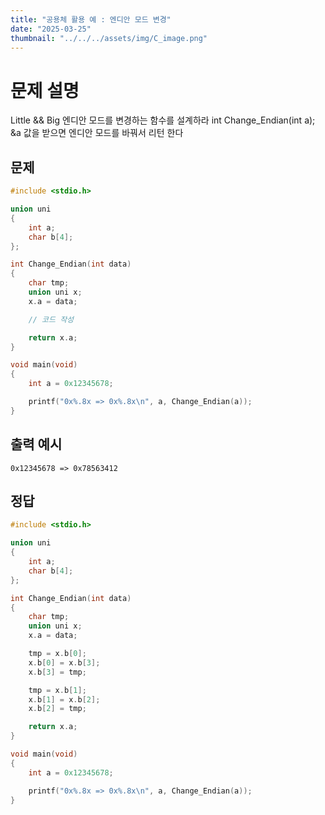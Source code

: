 ```yaml
---
title: "공용체 활용 예 : 엔디안 모드 변경" 
date: "2025-03-25"
thumbnail: "../../../assets/img/C_image.png"
---
```


# 문제 설명
Little && Big 엔디안 모드를 변경하는 함수를 설계하라
int Change_Endian(int a); &a 값을 받으면 엔디안 모드를 바꿔서 리턴 한다

## 문제

```c
#include <stdio.h>

union uni
{
	int a;
	char b[4];
};

int Change_Endian(int data)
{
	char tmp;
	union uni x;
	x.a = data;

	// 코드 작성

	return x.a;
}

void main(void)
{
	int a = 0x12345678;

	printf("0x%.8x => 0x%.8x\n", a, Change_Endian(a));
}
```
## 출력 예시
```
0x12345678 => 0x78563412
```

## 정답
```c
#include <stdio.h>

union uni
{
	int a;
	char b[4];
};

int Change_Endian(int data)
{
	char tmp;
	union uni x;
	x.a = data;

	tmp = x.b[0];
	x.b[0] = x.b[3];
	x.b[3] = tmp;

	tmp = x.b[1];
	x.b[1] = x.b[2];
	x.b[2] = tmp;

	return x.a;
}

void main(void)
{
	int a = 0x12345678;

	printf("0x%.8x => 0x%.8x\n", a, Change_Endian(a));
}
```

